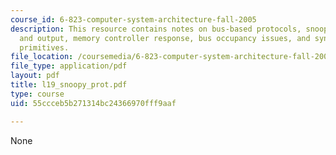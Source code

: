 ```yaml
---
course_id: 6-823-computer-system-architecture-fall-2005
description: This resource contains notes on bus-based protocols, snooper?s input
  and output, memory controller response, bus occupancy issues, and synchronization
  primitives.
file_location: /coursemedia/6-823-computer-system-architecture-fall-2005/55ccceb5b271314bc24366970fff9aaf_l19_snoopy_prot.pdf
file_type: application/pdf
layout: pdf
title: l19_snoopy_prot.pdf
type: course
uid: 55ccceb5b271314bc24366970fff9aaf

---
```

None